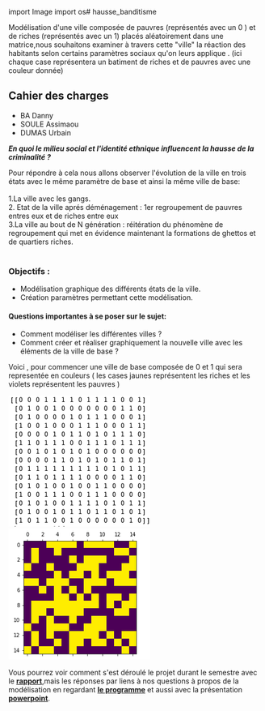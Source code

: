 import Image
import os# hausse_banditisme

Modélisation d'une ville composée de pauvres (représentés avec un 0 ) et de riches (représentés avec un 1) placés aléatoirement dans une matrice,nous souhaitons examiner à travers cette "ville" la réaction des habitants selon certains paramètres sociaux qu'on leurs applique . (ici chaque case représentera un batiment de riches et de pauvres avec une couleur donnée)

## Cahier des charges

- BA Danny
- SOULE Assimaou
- DUMAS Urbain


**_En quoi le milieu social et l'identité ethnique influencent la hausse de la criminalité ?_** <br/>

  Pour répondre à cela nous allons observer l'évolution de la ville en trois états  avec le même paramètre de base et ainsi la même ville de base:<br/><br/>
	1.La ville avec les gangs. <br/>
	2. Etat de la ville aprés déménagement : 1er regroupement de pauvres entres eux et de riches entre eux  <br/>
	3.La ville  au bout de N génération : réitération du phénomène de regroupement qui met en évidence maintenant la formations de ghettos et de quartiers riches. <br/><br/>
	
### Objectifs :

- Modélisation graphique des différents états de la ville.
- Création paramètres permettant cette modélisation.

#### Questions importantes à se poser sur le sujet:

- Comment modéliser les différentes villes ?
- Comment créer et réaliser graphiquement la nouvelle ville avec les éléments de la ville de base ?

Voici , pour commencer une ville de base composée de 0 et 1 qui sera representée en couleurs  ( les cases jaunes représentent les riches et les violets représentent les pauvres )

![0 et 1](/0_et_1.png)                                       ![violet et jaune](/violet_et_jaune.png)

Vous pourrez voir comment s'est déroulé le projet durant le semestre avec le **[rapport](https://github.com/are2019-l0-a1a2/hausse_banditisme/blob/master/Rapport_final)**,mais les réponses par liens à nos questions à propos de la modélisation en regardant **[le programme](https://github.com/are2019-l0-a1a2/hausse_banditisme/blob/master/ARE_banditisme2.ipynb)** et aussi avec la présentation **[powerpoint](https://1drv.ms/f/s!AvNO0LFjwhRLmhwiRqeAklDv3ruZ)**.
 
